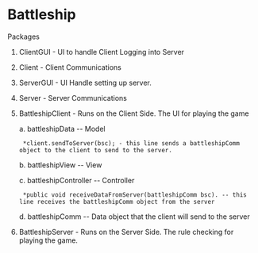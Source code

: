 # Battleship

Packages

1. ClientGUI - UI to handle Client Logging into Server
2. Client - Client Communications
3. ServerGUI - UI Handle setting up server.
4. Server - Server Communications
5. BattleshipClient - Runs on the Client Side. The UI for playing the game
  
    a. battleshipData -- Model
        
        *client.sendToServer(bsc); - this line sends a battleshipComm object to the client to send to the server.
  
    b. battleshipView -- View
  
    c. battleshipController -- Controller
        
        *public void receiveDataFromServer(battleshipComm bsc). -- this line receives the battleshipComm object from the server
  
    d. battleshipComm -- Data object that the client will send to the server
   
   
   

  6. BattleshipServer - Runs on the Server Side. The rule checking for playing the game.



